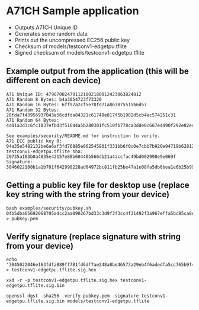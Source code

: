 # A71CH Sample application
- Outputs A71CH Unique ID
- Generates some random data
- Prints out the uncompressed EC256 public key
- Checksum of models/testconv1-edgetpu.tflite
- Signed checksum of models/testconv1-edgetpu.tflite

## Example output from the application (this will be different on each device)

```
A71 Unique ID: 479070024791121002180012423063824812
A71 Random 8 Bytes: b4a3054723f73320
A71 Random 16 Bytes: 6ff97a2cf5e70fd71a867875515b6d57
A71 Random 32 Bytes: 28fda7f43956937043e56cdfda84321c61749e817f5b1982d5cb4ec574251c31
A71 Random 64 Bytes: 4d01a3d3c6fc1837efbd3f51644a5b280301fc510fb778ca3dde0c667e4490f292e82ea1d3b4006dcff68d7431e6cbd775bd90d15de99fcf324a874a4f3a32d7

See examples/security/README.md for instruction to verify.
A71 ECC public key 0: 04a35e5482132be6a6af3fd76885e062545801f331bb6f0c0e7cbb7b920e94719b62812925b11f7335e1c35b2d187f093dd38381287dfaea914ae248e4d21fe8ed
testconv1-edgetpu.tflite sha: 20735a163b0a4835e42157e88b60440b566db21a4accfac49bd002998e9e069f
Signature: 3046022100b1a1b761f642998228ad04972bc811fb25be47a1e08fa5db6bea1e6b25b995100221008c23b40e17ad57cbdc3fc4d9a2c3f8ac36f8d7e77b8a30b341c0d4b5ac7979fd
```

## Getting a public key file for desktop use (replace key string with the string from your device)
```
bash examples/security/pubkey.sh 04b5dba65692068705adcc2aa090267bd33c3d9f3f3cc4f31492f3a967effa5bc85ca8ebe29c4d4e9feb49a771c221f350cfbc7fa745c5c6018e055b3421a9aca6 > pubkey.pem
```

## Verify signature (replace signature with string from your device)
```
echo '3045022046e163fdfa889ff781fd6df7ae248a8be46573a29eb4f6adedfa5cc765b9f447022100a80e0b8731971e0df56caddcaa4b42cea4c4c1f23c91eabf0208d88b67abb15a' > testconv1-edgetpu.tflite.sig.hex

xxd -r -p testconv1-edgetpu.tflite.sig.hex testconv1-edgetpu.tflite.sig.bin

openssl dgst -sha256 -verify pubkey.pem -signature testconv1-edgetpu.tflite.sig.bin models/testconv1-edgetpu.tflite
```